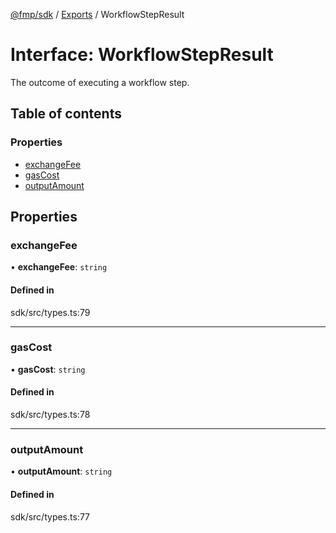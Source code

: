 [@fmp/sdk](../docs/README.md) / [Exports](../modules.md) / WorkflowStepResult

# Interface: WorkflowStepResult

The outcome of executing a workflow step.

## Table of contents

### Properties

- [exchangeFee](WorkflowStepResult.md#exchangefee)
- [gasCost](WorkflowStepResult.md#gascost)
- [outputAmount](WorkflowStepResult.md#outputamount)

## Properties

### exchangeFee

• **exchangeFee**: `string`

#### Defined in

sdk/src/types.ts:79

___

### gasCost

• **gasCost**: `string`

#### Defined in

sdk/src/types.ts:78

___

### outputAmount

• **outputAmount**: `string`

#### Defined in

sdk/src/types.ts:77
